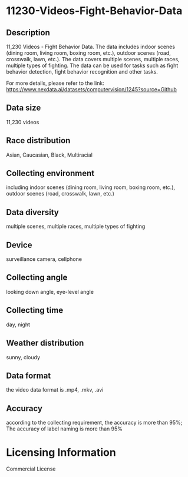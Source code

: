 # 11230-Videos-Fight-Behavior-Data

## Description
11,230 Videos - Fight Behavior Data. The data includes indoor scenes (dining room, living room, boxing room, etc.), outdoor scenes (road, crosswalk, lawn, etc.). The data covers multiple scenes, multiple races, multiple types of fighting. The data can be used for tasks such as fight behavior detection, fight behavior recognition and other tasks.

For more details, please refer to the link: https://www.nexdata.ai/datasets/computervision/1245?source=Github


## Data size
11,230 videos
## Race distribution
Asian, Caucasian, Black, Multiracial
## Collecting environment
including indoor scenes (dining room, living room, boxing room, etc.), outdoor scenes (road, crosswalk, lawn, etc.)
## Data diversity
multiple scenes, multiple races, multiple types of fighting
## Device
surveillance camera, cellphone
## Collecting angle
looking down angle, eye-level angle
## Collecting time
day, night
## Weather distribution
sunny, cloudy
## Data format
the video data format is .mp4, .mkv, .avi
## Accuracy
according to the collecting requirement, the accuracy is more than 95%; The accuracy of label naming is more than 95%
# Licensing Information
Commercial License
